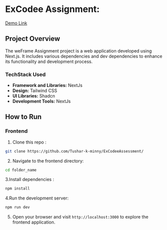 # ExCodee Assignment:

  [Demo Link](https://main--excodee-assignment.netlify.app/)


## Project Overview

The weFrame Assignment project is a web application developed using Next.js. It includes various dependencies and dev dependencies to enhance its functionality and development process.

### TechStack Used

- **Framework and Libraries:** NextJs
- **Design:** Tailwind CSS
- **UI Libraries:** Shadcn
- **Development Tools:** NextJs

## How to Run

### Frontend

1. Clone this repo :

```bash
git clone https://github.com/Tushar-k-minny/ExCodeeAssessment/
```

2.  Navigate to the frontend directory:

```bash
cd folder_name
```

3.Install dependencies :

```bash
npm install
```

4.Run the development server:

```bash
npm run dev
```

5.  Open your browser and visit `http://localhost:3000` to explore the frontend application.
